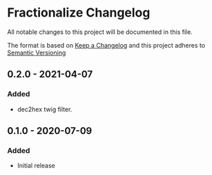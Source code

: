 # Fractionalize Changelog

All notable changes to this project will be documented in this file.

The format is based on [Keep a Changelog](http://keepachangelog.com/) and this project adheres to [Semantic Versioning](http://semver.org/)

## 0.2.0 - 2021-04-07
### Added
- dec2hex twig filter.

## 0.1.0 - 2020-07-09
### Added
- Initial release
